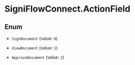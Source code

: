 # SigniFlowConnect.ActionField

## Enum


* `SignDocument` (value: `0`)

* `ViewDocument` (value: `1`)

* `ApproveDocument` (value: `2`)


